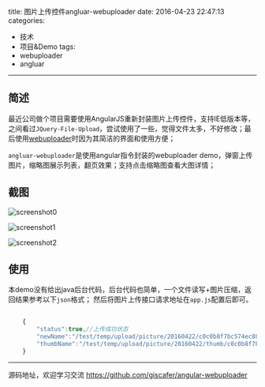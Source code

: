 title: 图片上传控件angluar-webuploader
date: 2016-04-23 22:47:13
categories:
- 技术
- 项目&Demo
tags:
- webuploader
- angluar
---

## 简述

最近公司做个项目需要使用AngularJS重新封装图片上传控件，支持IE低版本等，之间看过`JQuery-File-Upload`，尝试使用了一些，觉得文件太多，不好修改；最后使用[webuploader](http://fex.baidu.com/webuploader)时因为其简洁的界面和使用方便；

`angluar-webuploader`是使用angular指令封装的webuploader demo，弹窗上传图片，缩略图展示列表，翻页效果；支持点击缩略图查看大图详情；

<!-- more -->
## 截图

![screenshot0](https://raw.githubusercontent.com/giscafer/angular-webuploader/master/images/screenshot.png)

![screenshot1](https://raw.githubusercontent.com/giscafer/angular-webuploader/master/images/screenshot2.png)

![screenshot2](https://raw.githubusercontent.com/giscafer/angular-webuploader/master/images/screenshot1.png)

## 使用

本demo没有给出java后台代码，后台代码也简单，一个文件读写+图片压缩，返回结果参考以下`json`格式；
然后将图片上传接口请求地址在`app.js`配置后即可。

```javascript
	
	{
		"status":true,//上传成功状态
		"newName":"/test/temp/upload/picture/20160422/c0c0b8f7bc574ec88f891ff834b79bab.jpg",//原图片路径
		"thumbName":"/test/temp/upload/picture/20160422/thumb/c0c0b8f7bc574ec88f891ff834b79bab.jpg"//缩略图路径
	}


```

---

源码地址，欢迎学习交流
https://github.com/giscafer/angular-webuploader


